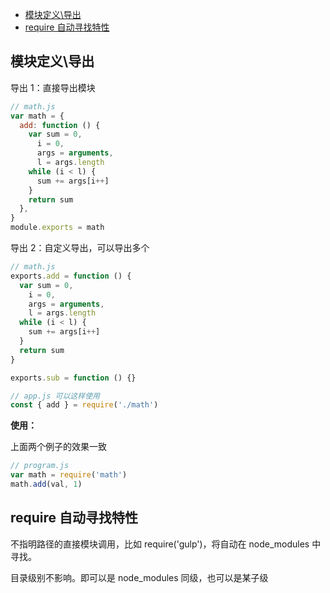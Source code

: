 - [模块定义\导出](#模块定义导出)
- [require 自动寻找特性](#require-自动寻找特性)

## 模块定义\导出

导出 1：直接导出模块

```js
// math.js
var math = {
  add: function () {
    var sum = 0,
      i = 0,
      args = arguments,
      l = args.length
    while (i < l) {
      sum += args[i++]
    }
    return sum
  },
}
module.exports = math
```

导出 2：自定义导出，可以导出多个

```js
// math.js
exports.add = function () {
  var sum = 0,
    i = 0,
    args = arguments,
    l = args.length
  while (i < l) {
    sum += args[i++]
  }
  return sum
}

exports.sub = function () {}

// app.js 可以这样使用
const { add } = require('./math')
```

**使用：**

上面两个例子的效果一致

```js
// program.js
var math = require('math')
math.add(val, 1)
```

## require 自动寻找特性

不指明路径的直接模块调用，比如 require('gulp')，将自动在 node_modules 中寻找。

目录级别不影响。即可以是 node_modules 同级，也可以是某子级
